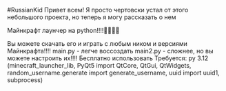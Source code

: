#RussianKid
Привет всем! Я просто чертовски устал от этого небольшого проекта, но теперь я могу рассказать о нем

Майнкрафт лаунчер на python!!!!🥳🥳🥳🥳

Вы можете скачать его и играть с любым ником и версиями Майнкрафта!!!!
main.py - легче воссоздать
main2.py - сложнее, но вы можете настроить их!!!!
Бесплатно использовать
Требуется: py 3.12 (minecraft_launcher_lib, PyQt5 import QtCore, QtGui, QtWidgets, random_username.generate import generate_username, uuid import uuid1, subprocess)
